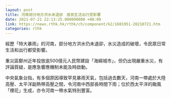 ```yaml
---
layout: post
title: 河南部分地方洪水未退卻　居民生活出行受影響
date: 2021-07-21 22:13:25.000000000 +08:00
link: https://news.rthk.hk/rthk/ch/component/k2/1601951-20210721.htm
categories: rthk
---
```


經歷「特大暴雨」的河南，部分地方洪水仍未退卻，水災造成的破壞，令民眾日常生活和出行都受影響。

重災區鄭州近年投放逾500億元人民幣建設「海綿城市」，但仍出現嚴重水災，有評論質疑，是應急響應機制未能及時啟動。

中央氣象台指，有多個原因導致罕見暴雨天氣，包括過去數天，河南一帶處於大陸高壓、太平洋副熱帶高壓之間，令河南中西部長時間下雨；位於西太平洋的颱風「煙花」生成，亦令河南一帶水氣特別豐富。
